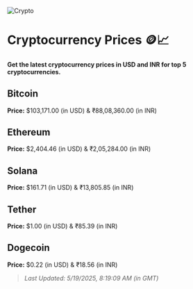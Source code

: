 
![Crypto](https://www.techguide.com.au/wp-content/uploads/2020/11/crypto3.jpeg)

# Cryptocurrency Prices 🪙📈

#### Get the latest cryptocurrency prices in USD and INR for top 5 cryptocurrencies.

## Bitcoin

**Price:** $103,171.00 (in USD) & ₹88,08,360.00 (in INR)

## Ethereum

**Price:** $2,404.46 (in USD) & ₹2,05,284.00 (in INR)

## Solana

**Price:** $161.71 (in USD) & ₹13,805.85 (in INR)

## Tether

**Price:** $1.00 (in USD) & ₹85.39 (in INR)

## Dogecoin

**Price:** $0.22 (in USD) & ₹18.56 (in INR)

> _Last Updated: 5/19/2025, 8:19:09 AM (in GMT)_
